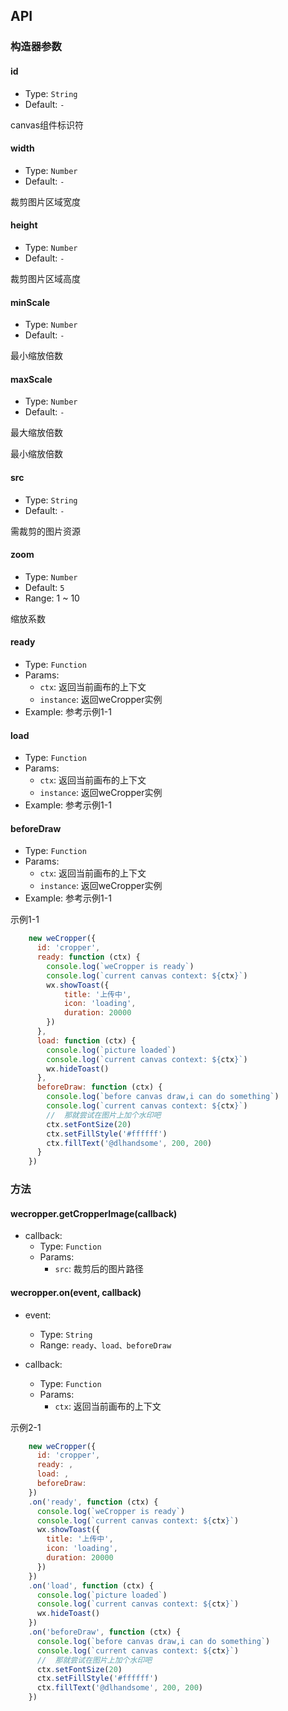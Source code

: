 ## API

### 构造器参数

#### id

- Type: `String`
- Default: `-`

canvas组件标识符

#### width

- Type: `Number`
- Default: `-`

裁剪图片区域宽度

#### height

- Type: `Number`
- Default: `-`

裁剪图片区域高度

#### minScale

- Type: `Number`
- Default: `-`

最小缩放倍数

#### maxScale

- Type: `Number`
- Default: `-`

最大缩放倍数

最小缩放倍数

#### src

- Type: `String`
- Default: `-`

需裁剪的图片资源

#### zoom

- Type: `Number`
- Default: `5`
- Range: 1 ~ 10

缩放系数

#### ready

- Type: `Function`
- Params:
    - `ctx`: 返回当前画布的上下文
    - `instance`: 返回weCropper实例
- Example: 参考示例1-1

#### load

- Type: `Function`
- Params:
    - `ctx`: 返回当前画布的上下文
    - `instance`: 返回weCropper实例
- Example: 参考示例1-1

#### beforeDraw

- Type: `Function`
- Params:
    - `ctx`: 返回当前画布的上下文
    - `instance`: 返回weCropper实例
- Example: 参考示例1-1

示例1-1

```javascript
    new weCropper({
      id: 'cropper',
      ready: function (ctx) {
      	console.log(`weCropper is ready`)
      	console.log(`current canvas context: ${ctx}`)
      	wx.showToast({
      		title: '上传中',
            icon: 'loading',
            duration: 20000
      	})
      },
      load: function (ctx) {
      	console.log(`picture loaded`)
        console.log(`current canvas context: ${ctx}`)
        wx.hideToast()
      },
      beforeDraw: function (ctx) {
      	console.log(`before canvas draw,i can do something`)
      	console.log(`current canvas context: ${ctx}`)
      	//  那就尝试在图片上加个水印吧
      	ctx.setFontSize(20)
        ctx.setFillStyle('#ffffff')
        ctx.fillText('@dlhandsome', 200, 200)
      }
    })

```



### 方法

#### wecropper.getCropperImage(callback)

- callback:
    - Type: `Function`
    - Params:
        - `src`: 裁剪后的图片路径
        
#### wecropper.on(event, callback)

- event:
    - Type: `String`
    - Range: `ready、load、beforeDraw`
    
- callback:
    - Type: `Function`
    - Params:
        - `ctx`: 返回当前画布的上下文


示例2-1

```javascript
    new weCropper({
      id: 'cropper',
      ready: ,
      load: ,
      beforeDraw: 
    })
    .on('ready', function (ctx) {
      console.log(`weCropper is ready`)
      console.log(`current canvas context: ${ctx}`)
      wx.showToast({
        title: '上传中',
        icon: 'loading',
        duration: 20000
      })
    })
    .on('load', function (ctx) {
      console.log(`picture loaded`)
      console.log(`current canvas context: ${ctx}`)
      wx.hideToast()
    })
    .on('beforeDraw', function (ctx) {
      console.log(`before canvas draw,i can do something`)
      console.log(`current canvas context: ${ctx}`)
      //  那就尝试在图片上加个水印吧
      ctx.setFontSize(20)
      ctx.setFillStyle('#ffffff')
      ctx.fillText('@dlhandsome', 200, 200)
    })

```


